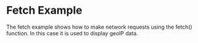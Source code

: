 # Fetch Example
The fetch example shows how to make network requests using the fetch() function. In this case it is used to display geoIP data.
